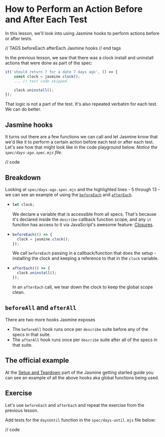 # How to Perform an Action Before and After Each Test

In this lesson, we'll look into using Jasmine hooks to perform actions before or after tests.

// TAGS
beforeEach
afterEach
Jasmine hooks
// end tags

In the previous lesson, we saw that there was a clock install and uninstall actions that were done as part of the spec:

```js
it('should return 7 for a date 7 days ago', () => {
    const clock = jasmine.clock();
    ... // test code skipped

    clock.uninstall();
});
```

That logic is not a part of the test. It's also repeated verbatim for each test. We can do better.

## Jasmine hooks

It turns out there are a few functions we can call and let Jasmine know that we'd like it to perform a certain action before each test or after each test. Let's see how that might look like in the code playground below. _Notice the `spec/days-ago.spec.mjs` file._

// code

## Breakdown

Looking at `spec/days-ago.spec.mjs` and the highlighted lines - 5 through 13 - we can see an example of using the [`beforeEach`](https://jasmine.github.io/api/edge/global.html#beforeEach) and [`afterEach`](https://jasmine.github.io/api/edge/global.html#afterEach).

- ```js
  let clock;
  ```

  We declare a variable that is accessible from all specs. That's because it's declared inside the `describe` callback function scope, and any `it` function has access to it via JavaScript's awesome feature: [Closures](https://developer.mozilla.org/en-US/docs/Web/JavaScript/Closures).

- ```js
  beforeEach(() => {
    clock = jasmine.clock();
  });
  ```

  We call `beforeEach` passing in a callback/function that does the setup - installing the clock and keeping a reference to that in the `clock` variable.

- ```js
  afterEach(() => {
    clock.uninstall();
  });
  ```

  In an `afterEach` call, we tear down the clock to keep the global scope clean.

## `beforeAll` and `afterAll`

There are two more hooks Jasmine exposes

- The `beforeAll` hook runs once per `describe` suite before any of the specs in that suite.
- The `afterAll` hook runs once per `describe` suite after all of the specs in that suite.

## The official example

At the [Setup and Teardown](https://jasmine.github.io/tutorials/your_first_suite#section-Setup_and_Teardown) part of the Jasmine getting started guide you can see an example of all the above hooks aka global functions being used.

## Exercise

Let's use `beforeEach` and `afterEach` and repeat the exercise from the previous lesson.

Add tests for the `daysUntil` function in the `spec/days-until.mjs` file below:

// code
